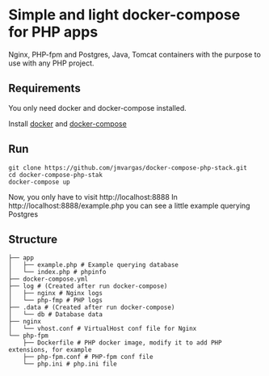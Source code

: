 # Simple and light docker-compose for PHP apps

 Nginx, PHP-fpm and Postgres, Java, Tomcat containers with the purpose to use with any PHP project.

## Requirements

You only need docker and docker-compose installed.

Install [docker](https://docs.docker.com/engine/installation/) and [docker-compose](https://docs.docker.com/compose/install/)

## Run

```
git clone https://github.com/jmvargas/docker-compose-php-stack.git
cd docker-compose-php-stak
docker-compose up
```

Now, you only have to visit http://localhost:8888 In http://localhost:8888/example.php you can see a little example querying Postgres

## Structure

```
├── app
│   ├── example.php # Example querying database
│   └── index.php # phpinfo
├── docker-compose.yml
├── log # (Created after run docker-compose)
│   ├── nginx # Nginx logs
│   └── php-fmp # PHP logs
├── .data # (Created after run docker-compose)
│   └── db # Database data
├── nginx
│   └── vhost.conf # VirtualHost conf file for Nginx
└── php-fpm
    ├── Dockerfile # PHP docker image, modify it to add PHP extensions, for example
    ├── php-fpm.conf # PHP-fpm conf file
    └── php.ini # php.ini file
```
